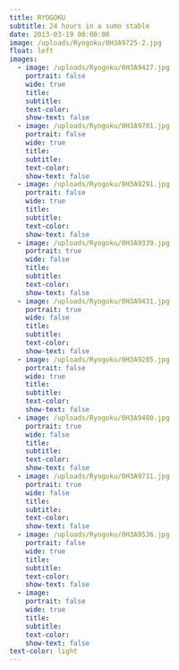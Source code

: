 ```yaml
---
title: RYOGOKU
subtitle: 24 hours in a sumo stable
date: 2013-03-19 00:00:00
image: /uploads/Ryogoku/0H3A9725-2.jpg
float: left
images:
  - image: /uploads/Ryogoku/0H3A9427.jpg
    portrait: false
    wide: true
    title:
    subtitle:
    text-color:
    show-text: false
  - image: /uploads/Ryogoku/0H3A9701.jpg
    portrait: false
    wide: true
    title:
    subtitle:
    text-color:
    show-text: false
  - image: /uploads/Ryogoku/0H3A9291.jpg
    portrait: false
    wide: true
    title:
    subtitle:
    text-color:
    show-text: false
  - image: /uploads/Ryogoku/0H3A9339.jpg
    portrait: true
    wide: false
    title:
    subtitle:
    text-color:
    show-text: false
  - image: /uploads/Ryogoku/0H3A9431.jpg
    portrait: true
    wide: false
    title:
    subtitle:
    text-color:
    show-text: false
  - image: /uploads/Ryogoku/0H3A9285.jpg
    portrait: false
    wide: true
    title:
    subtitle:
    text-color:
    show-text: false
  - image: /uploads/Ryogoku/0H3A9480.jpg
    portrait: true
    wide: false
    title:
    subtitle:
    text-color:
    show-text: false
  - image: /uploads/Ryogoku/0H3A9731.jpg
    portrait: true
    wide: false
    title:
    subtitle:
    text-color:
    show-text: false
  - image: /uploads/Ryogoku/0H3A9536.jpg
    portrait: false
    wide: true
    title:
    subtitle:
    text-color:
    show-text: false
  - image:
    portrait: false
    wide: true
    title:
    subtitle:
    text-color:
    show-text: false
text-color: light
---
```



